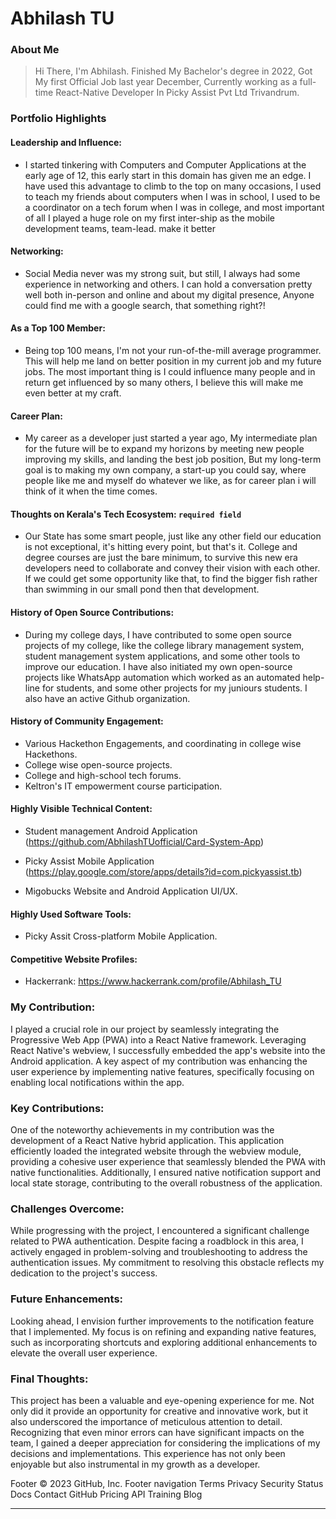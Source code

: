 # Abhilash TU

### About Me

> Hi There, I'm Abhilash. Finished My Bachelor's degree in 2022, Got My first Official Job last year December, Currently working as a full-time React-Native Developer In Picky Assist Pvt Ltd Trivandrum.


### Portfolio Highlights



#### Leadership and Influence: 

- I started tinkering with Computers and Computer Applications at the early age of 12, this early start in this domain has given me an edge. I have used this advantage to climb to the top on many occasions, I used to teach my friends about computers when I was in school, I used to be a coordinator on a tech forum when I was in college, and most important of all I played a huge role on my first inter-ship as the mobile development teams, team-lead.
make it better


#### Networking: 

- Social Media never was my strong suit, but still, I always had some experience in networking and others. I can hold a conversation pretty well both in-person and online and about my digital presence, Anyone could find me with a google search, that something right?!

#### As a Top 100 Member: 

- Being top 100 means, I'm not your run-of-the-mill average programmer. This will help me land on better position in my current job and my future jobs. The most important thing is I could influence many people and in return get influenced by so many others, I believe this will make me even better at my craft.

#### Career Plan: 

- My career as a developer just started a year ago, My intermediate plan for the future will be to expand my horizons by meeting new people improving my skills, and landing the best job position, But my long-term goal is to making my own company, a start-up you could say, where people like me and myself do whatever we like, as for career plan i will think of it when the time comes.

#### Thoughts on Kerala's Tech Ecosystem: `required field`

- Our State has some smart people, just like any other field our education is not exceptional, it's hitting every point, but that's it. College and degree courses are just the bare minimum, to survive this new era developers need to collaborate and convey their vision with each other. If we could get some opportunity like that, to find the bigger fish rather than swimming in our small pond then that development.

#### History of Open Source Contributions:

- During my college days, I have contributed to some open source projects of my college, like the college library management system, student management system applications, and some other tools to improve our education. I have also initiated my own open-source projects like WhatsApp automation which worked as an automated help-line for students, and some other projects for my juniours students. I also have an active Github organization.

#### History of Community Engagement:

-  Various Hackethon Engagements, and coordinating in college wise Hackethons.
- College wise open-source projects.
- College and high-school tech forums.
- Keltron's IT empowerment course participation.

#### Highly Visible Technical Content:

- Student management Android Application (https://github.com/AbhilashTUofficial/Card-System-App)

- Picky Assist Mobile Application (https://play.google.com/store/apps/details?id=com.pickyassist.tb)

- Migobucks Website and Android Application UI/UX.

#### Highly Used Software Tools:

- Picky Assit Cross-platform Mobile Application.

#### Competitive Website Profiles:

- Hackerrank: https://www.hackerrank.com/profile/Abhilash_TU

### My Contribution:
I played a crucial role in our project by seamlessly integrating the Progressive Web App (PWA) into a React Native framework. Leveraging React Native's webview, I successfully embedded the app's website into the Android application. A key aspect of my contribution was enhancing the user experience by implementing native features, specifically focusing on enabling local notifications within the app.

### Key Contributions:
One of the noteworthy achievements in my contribution was the development of a React Native hybrid application. This application efficiently loaded the integrated website through the webview module, providing a cohesive user experience that seamlessly blended the PWA with native functionalities. Additionally, I ensured native notification support and local state storage, contributing to the overall robustness of the application.

### Challenges Overcome:
While progressing with the project, I encountered a significant challenge related to PWA authentication. Despite facing a roadblock in this area, I actively engaged in problem-solving and troubleshooting to address the authentication issues. My commitment to resolving this obstacle reflects my dedication to the project's success.

### Future Enhancements:
Looking ahead, I envision further improvements to the notification feature that I implemented. My focus is on refining and expanding native features, such as incorporating shortcuts and exploring additional enhancements to elevate the overall user experience.

### Final Thoughts:
This project has been a valuable and eye-opening experience for me. Not only did it provide an opportunity for creative and innovative work, but it also underscored the importance of meticulous attention to detail. Recognizing that even minor errors can have significant impacts on the team, I gained a deeper appreciation for considering the implications of my decisions and implementations. This experience has not only been enjoyable but also instrumental in my growth as a developer.

Footer
© 2023 GitHub, Inc.
Footer navigation
Terms
Privacy
Security
Status
Docs
Contact GitHub
Pricing
API
Training
Blog


---
